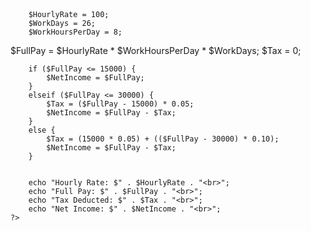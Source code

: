 <!DOCTYPE html>
<html>
<head>
    <title>Net Income </title>
<style>
















</style>
</head>
<body>
 <?php

        $HourlyRate = 100; 
        $WorkDays = 26;
        $WorkHoursPerDay = 8;
$FullPay = $HourlyRate * $WorkHoursPerDay * $WorkDays;
        $Tax = 0; 

        if ($FullPay <= 15000) {
            $NetIncome = $FullPay;
        }
        elseif ($FullPay <= 30000) {
            $Tax = ($FullPay - 15000) * 0.05; 
            $NetIncome = $FullPay - $Tax;
        }
        else {
            $Tax = (15000 * 0.05) + (($FullPay - 30000) * 0.10); 
            $NetIncome = $FullPay - $Tax;
        }


        echo "Hourly Rate: $" . $HourlyRate . "<br>";
        echo "Full Pay: $" . $FullPay . "<br>";
        echo "Tax Deducted: $" . $Tax . "<br>"; 
        echo "Net Income: $" . $NetIncome . "<br>";
    ?>
</body>
</html>
